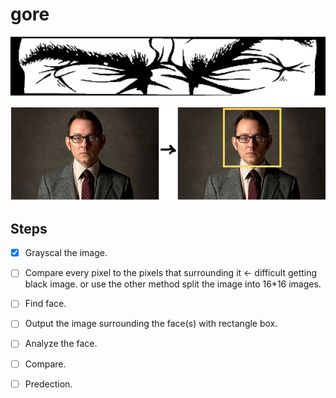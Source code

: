 gore
====

<p align="center"><img src="Cover1.jpg" width="800"></p>

<p align="center"><img src="GoreProject.png" width="800"></p>

Steps
-----

- [x] Grayscal the image.
- [ ] Compare every pixel to the pixels that surrounding it <- difficult getting black image. or use the other method split the image into 16*16 images.
- [ ] Find face.
- [ ] Output the image surrounding the face(s) with rectangle box.
- [ ] Analyze the face.
- [ ] Compare.
- [ ] Predection.

